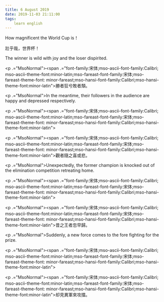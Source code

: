 ```yaml
---
title: 6 August 2019
date: 2019-11-03 21:11:00
tags:
    learn english
---
```

<p .="MsoNormal"><span lang="EN-US">How magnificent the World Cup is</span><span .="font-family:&#x5B8B;&#x4F53;;mso-ascii-font-family:Calibri;mso-ascii-theme-font:minor-latin;
mso-fareast-font-family:&#x5B8B;&#x4F53;;mso-fareast-theme-font:minor-fareast;mso-hansi-font-family:
Calibri;mso-hansi-theme-font:minor-latin">&#xFF01;</span></p>

<p .="MsoNormal"><span .="font-family:&#x5B8B;&#x4F53;;mso-ascii-font-family:Calibri;
mso-ascii-theme-font:minor-latin;mso-fareast-font-family:&#x5B8B;&#x4F53;;mso-fareast-theme-font:
minor-fareast;mso-hansi-font-family:Calibri;mso-hansi-theme-font:minor-latin">&#x58EF;&#x4E4E;&#x54C9;&#xFF0C;&#x4E16;&#x754C;&#x676F;&#xFF01;</span></p><p .="MsoNormal"><span lang="EN-US">The winner is wild with joy and the loser dispirited.
</span></p><p .="MsoNormal"><span .="font-family:&#x5B8B;&#x4F53;;mso-ascii-font-family:Calibri;
mso-ascii-theme-font:minor-latin;mso-fareast-font-family:&#x5B8B;&#x4F53;;mso-fareast-theme-font:
minor-fareast;mso-hansi-font-family:Calibri;mso-hansi-theme-font:minor-latin">

</span></p><p .="MsoNormal"><span .="font-family:&#x5B8B;&#x4F53;;mso-ascii-font-family:Calibri;
mso-ascii-theme-font:minor-latin;mso-fareast-font-family:&#x5B8B;&#x4F53;;mso-fareast-theme-font:
minor-fareast;mso-hansi-font-family:Calibri;mso-hansi-theme-font:minor-latin">&#x52DD;&#x8005;&#x72C2;&#x516E;&#x6557;&#x8005;&#x983D;&#x3002;</span></p><p .="MsoNormal"><span lang="EN-US">In the meantime, their followers in the audience are happy
and depressed respectively.</span></p><p .="MsoNormal"><span .="font-family:&#x5B8B;&#x4F53;;mso-ascii-font-family:Calibri;
mso-ascii-theme-font:minor-latin;mso-fareast-font-family:&#x5B8B;&#x4F53;;mso-fareast-theme-font:
minor-fareast;mso-hansi-font-family:Calibri;mso-hansi-theme-font:minor-latin">

</span></p><p .="MsoNormal"><span .="font-family:&#x5B8B;&#x4F53;;mso-ascii-font-family:Calibri;
mso-ascii-theme-font:minor-latin;mso-fareast-font-family:&#x5B8B;&#x4F53;;mso-fareast-theme-font:
minor-fareast;mso-hansi-font-family:Calibri;mso-hansi-theme-font:minor-latin">&#x89C0;&#x8005;&#x96A8;&#x4E4B;&#x559C;&#x6216;&#x60B2;&#x3002;</span></p><p .="MsoNormal"><span lang="EN-US">Unexpectedly, the former champion is
knocked out of the elimination competition retreating home. </span></p><p .="MsoNormal"><span .="font-family:&#x5B8B;&#x4F53;;mso-ascii-font-family:Calibri;
mso-ascii-theme-font:minor-latin;mso-fareast-font-family:&#x5B8B;&#x4F53;;mso-fareast-theme-font:
minor-fareast;mso-hansi-font-family:Calibri;mso-hansi-theme-font:minor-latin">

</span></p><p .="MsoNormal"><span .="font-family:&#x5B8B;&#x4F53;;mso-ascii-font-family:Calibri;
mso-ascii-theme-font:minor-latin;mso-fareast-font-family:&#x5B8B;&#x4F53;;mso-fareast-theme-font:
minor-fareast;mso-hansi-font-family:Calibri;mso-hansi-theme-font:minor-latin">&#x6614;&#x4E4B;&#x738B;&#x8005;&#x5FFD;&#x65E9;&#x6B78;&#x3002;</span></p><p .="MsoNormal"><span lang="EN-US">Suddenly, a new force comes to the fore
fighting for the prize. </span></p><p .="MsoNormal"><span .="font-family:&#x5B8B;&#x4F53;;mso-ascii-font-family:Calibri;
mso-ascii-theme-font:minor-latin;mso-fareast-font-family:&#x5B8B;&#x4F53;;mso-fareast-theme-font:
minor-fareast;mso-hansi-font-family:Calibri;mso-hansi-theme-font:minor-latin">

</span></p><p .="MsoNormal"><span .="font-family:&#x5B8B;&#x4F53;;mso-ascii-font-family:Calibri;
mso-ascii-theme-font:minor-latin;mso-fareast-font-family:&#x5B8B;&#x4F53;;mso-fareast-theme-font:
minor-fareast;mso-hansi-font-family:Calibri;mso-hansi-theme-font:minor-latin">&#x5374;&#x898B;&#x7570;&#x8ECD;&#x4F86;&#x653B;&#x64C2;&#x3002;</span></p>